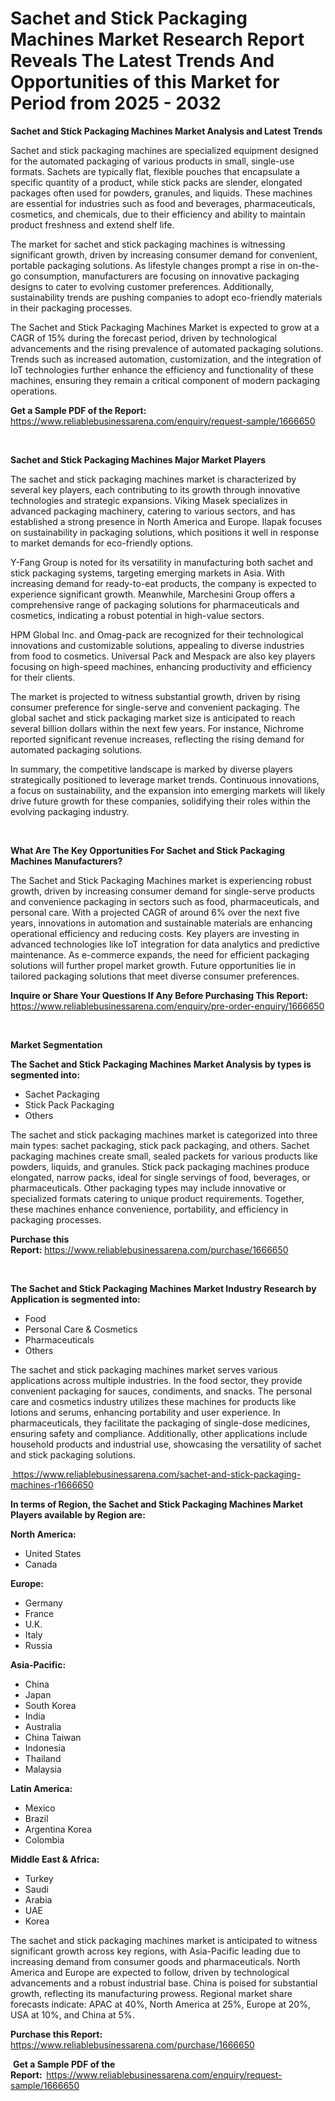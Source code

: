 <p><h1>Sachet and Stick Packaging Machines Market Research Report Reveals The Latest Trends And Opportunities of this Market for Period from 2025 - 2032</h1></p><p><strong>Sachet and Stick Packaging Machines Market Analysis and Latest Trends</strong></p>
<p><p>Sachet and stick packaging machines are specialized equipment designed for the automated packaging of various products in small, single-use formats. Sachets are typically flat, flexible pouches that encapsulate a specific quantity of a product, while stick packs are slender, elongated packages often used for powders, granules, and liquids. These machines are essential for industries such as food and beverages, pharmaceuticals, cosmetics, and chemicals, due to their efficiency and ability to maintain product freshness and extend shelf life.</p><p>The market for sachet and stick packaging machines is witnessing significant growth, driven by increasing consumer demand for convenient, portable packaging solutions. As lifestyle changes prompt a rise in on-the-go consumption, manufacturers are focusing on innovative packaging designs to cater to evolving customer preferences. Additionally, sustainability trends are pushing companies to adopt eco-friendly materials in their packaging processes.</p><p>The Sachet and Stick Packaging Machines Market is expected to grow at a CAGR of 15% during the forecast period, driven by technological advancements and the rising prevalence of automated packaging solutions. Trends such as increased automation, customization, and the integration of IoT technologies further enhance the efficiency and functionality of these machines, ensuring they remain a critical component of modern packaging operations.</p></p>
<p><strong>Get a Sample PDF of the Report:&nbsp;</strong> <a href="https://www.reliablebusinessarena.com/enquiry/request-sample/1666650?utm_campaign=3288&utm_medium=2&utm_source=Github&utm_content=ia&utm_term=18042025&utm_id=sachet-and-stick-packaging-machines">https://www.reliablebusinessarena.com/enquiry/request-sample/1666650</a></p>
<p>&nbsp;</p>
<p><strong>Sachet and Stick Packaging Machines Major Market Players</strong></p>
<p><p>The sachet and stick packaging machines market is characterized by several key players, each contributing to its growth through innovative technologies and strategic expansions. Viking Masek specializes in advanced packaging machinery, catering to various sectors, and has established a strong presence in North America and Europe. Ilapak focuses on sustainability in packaging solutions, which positions it well in response to market demands for eco-friendly options.</p><p>Y-Fang Group is noted for its versatility in manufacturing both sachet and stick packaging systems, targeting emerging markets in Asia. With increasing demand for ready-to-eat products, the company is expected to experience significant growth. Meanwhile, Marchesini Group offers a comprehensive range of packaging solutions for pharmaceuticals and cosmetics, indicating a robust potential in high-value sectors.</p><p>HPM Global Inc. and Omag-pack are recognized for their technological innovations and customizable solutions, appealing to diverse industries from food to cosmetics. Universal Pack and Mespack are also key players focusing on high-speed machines, enhancing productivity and efficiency for their clients.</p><p>The market is projected to witness substantial growth, driven by rising consumer preference for single-serve and convenient packaging. The global sachet and stick packaging market size is anticipated to reach several billion dollars within the next few years. For instance, Nichrome reported significant revenue increases, reflecting the rising demand for automated packaging solutions.</p><p>In summary, the competitive landscape is marked by diverse players strategically positioned to leverage market trends. Continuous innovations, a focus on sustainability, and the expansion into emerging markets will likely drive future growth for these companies, solidifying their roles within the evolving packaging industry.</p></p>
<p>&nbsp;</p>
<p><strong>What Are The Key Opportunities For Sachet and Stick Packaging Machines Manufacturers?</strong></p>
<p><p>The Sachet and Stick Packaging Machines market is experiencing robust growth, driven by increasing consumer demand for single-serve products and convenience packaging in sectors such as food, pharmaceuticals, and personal care. With a projected CAGR of around 6% over the next five years, innovations in automation and sustainable materials are enhancing operational efficiency and reducing costs. Key players are investing in advanced technologies like IoT integration for data analytics and predictive maintenance. As e-commerce expands, the need for efficient packaging solutions will further propel market growth. Future opportunities lie in tailored packaging solutions that meet diverse consumer preferences.</p></p>
<p><strong>Inquire or Share Your Questions If Any Before Purchasing This Report:</strong> <a href="https://www.reliablebusinessarena.com/enquiry/pre-order-enquiry/1666650?utm_campaign=3288&utm_medium=2&utm_source=Github&utm_content=ia&utm_term=18042025&utm_id=sachet-and-stick-packaging-machines">https://www.reliablebusinessarena.com/enquiry/pre-order-enquiry/1666650</a></p>
<p>&nbsp;</p>
<p><strong>Market Segmentation</strong></p>
<p><strong>The Sachet and Stick Packaging Machines Market Analysis by types is segmented into:</strong></p>
<p><ul><li>Sachet Packaging</li><li>Stick Pack Packaging</li><li>Others</li></ul></p>
<p><p>The sachet and stick packaging machines market is categorized into three main types: sachet packaging, stick pack packaging, and others. Sachet packaging machines create small, sealed packets for various products like powders, liquids, and granules. Stick pack packaging machines produce elongated, narrow packs, ideal for single servings of food, beverages, or pharmaceuticals. Other packaging types may include innovative or specialized formats catering to unique product requirements. Together, these machines enhance convenience, portability, and efficiency in packaging processes.</p></p>
<p><strong>Purchase this Report:&nbsp;</strong><a href="https://www.reliablebusinessarena.com/purchase/1666650?utm_campaign=3288&utm_medium=2&utm_source=Github&utm_content=ia&utm_term=18042025&utm_id=sachet-and-stick-packaging-machines">https://www.reliablebusinessarena.com/purchase/1666650</a></p>
<p>&nbsp;</p>
<p><strong>The Sachet and Stick Packaging Machines Market Industry Research by Application is segmented into:</strong></p>
<p><ul><li>Food</li><li>Personal Care & Cosmetics</li><li>Pharmaceuticals</li><li>Others</li></ul></p>
<p><p>The sachet and stick packaging machines market serves various applications across multiple industries. In the food sector, they provide convenient packaging for sauces, condiments, and snacks. The personal care and cosmetics industry utilizes these machines for products like lotions and serums, enhancing portability and user experience. In pharmaceuticals, they facilitate the packaging of single-dose medicines, ensuring safety and compliance. Additionally, other applications include household products and industrial use, showcasing the versatility of sachet and stick packaging solutions.</p></p>
<p><a href="https://www.reliablebusinessarena.com/sachet-and-stick-packaging-machines-r1666650?utm_campaign=3288&utm_medium=2&utm_source=Github&utm_content=ia&utm_term=18042025&utm_id=sachet-and-stick-packaging-machines">&nbsp;https://www.reliablebusinessarena.com/sachet-and-stick-packaging-machines-r1666650</a></p>
<p><strong>In terms of Region, the Sachet and Stick Packaging Machines Market Players available by Region are:</strong></p>
<p>
    <p> <strong> North America: </strong>
        <ul>
            <li>United States</li>
            <li>Canada</li>
        </ul>
        </p> 
    <p> <strong> Europe: </strong>
        <ul>
            <li>Germany</li>
            <li>France</li>
            <li>U.K.</li>
            <li>Italy</li>
            <li>Russia</li>
        </ul>
        </p> 
    <p> <strong> Asia-Pacific: </strong>
        <ul>
            <li>China</li>
            <li>Japan</li>
            <li>South Korea</li>
            <li>India</li>
            <li>Australia</li>
            <li>China Taiwan</li>
            <li>Indonesia</li>
            <li>Thailand</li>
            <li>Malaysia</li>
        </ul>
        </p> 
    <p> <strong> Latin America: </strong>
        <ul>
            <li>Mexico</li>
            <li>Brazil</li>
            <li>Argentina Korea</li>
            <li>Colombia</li>
        </ul>
        </p> 
    <p> <strong> Middle East & Africa: </strong>
        <ul>
            <li>Turkey</li>
            <li>Saudi</li>
            <li>Arabia</li>
            <li>UAE</li>
            <li>Korea</li>
        </ul>
    </p>
    </p>
<p><p>The sachet and stick packaging machines market is anticipated to witness significant growth across key regions, with Asia-Pacific leading due to increasing demand from consumer goods and pharmaceuticals. North America and Europe are expected to follow, driven by technological advancements and a robust industrial base. China is poised for substantial growth, reflecting its manufacturing prowess. Regional market share forecasts indicate: APAC at 40%, North America at 25%, Europe at 20%, USA at 10%, and China at 5%.</p></p>
<p><strong>Purchase this Report: </strong><a href="https://www.reliablebusinessarena.com/purchase/1666650?utm_campaign=3288&utm_medium=2&utm_source=Github&utm_content=ia&utm_term=18042025&utm_id=sachet-and-stick-packaging-machines">https://www.reliablebusinessarena.com/purchase/1666650</a></p>
<p>&nbsp;<strong>Get a Sample PDF of the Report:&nbsp;&nbsp;</strong><a href="https://www.reliablebusinessarena.com/enquiry/request-sample/1666650?utm_campaign=3288&utm_medium=2&utm_source=Github&utm_content=ia&utm_term=18042025&utm_id=sachet-and-stick-packaging-machines">https://www.reliablebusinessarena.com/enquiry/request-sample/1666650</a></p>
<p><strong></strong></p>
<p><p></p><p></p><p></p></p>